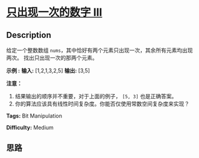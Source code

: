 # [只出现一次的数字 III][title]

## Description

给定一个整数数组 `nums`，其中恰好有两个元素只出现一次，其余所有元素均出现两次。 找出只出现一次的那两个元素。

**示例 :**
            **输入:** [1,2,1,3,2,5]    **输出:** [3,5]

**注意：**

  1. 结果输出的顺序并不重要，对于上面的例子， `[5, 3]` 也是正确答案。
  2. 你的算法应该具有线性时间复杂度。你能否仅使用常数空间复杂度来实现？


**Tags:** Bit Manipulation

**Difficulty:** Medium

## 思路

[title]: https://leetcode-cn.com/problems/single-number-iii
